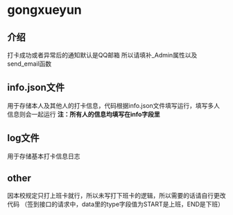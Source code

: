 # gongxueyun

## 介绍
打卡成功或者异常后的通知默认是QQ邮箱
所以请填补_Admin属性以及send_email函数
## info.json文件
用于存储本人及其他人的打卡信息，代码根据info.json文件填写运行，填写多人信息则会一起运行
 **注：所有人的信息均填写在info字段里** 
## log文件
用于存储基本打卡信息日志
## other
因本校规定只打上班卡就行，所以未写打下班卡的逻辑，所以需要的话请自行更改代码
（签到接口的请求中，data里的type字段值为START是上班，END是下班）

